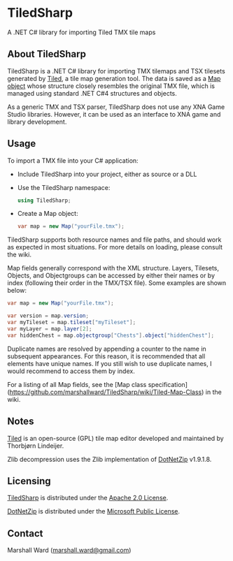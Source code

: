 TiledSharp
==========
A .NET C# library for importing Tiled TMX tile maps

About TiledSharp
----------------
TiledSharp is a .NET C# library for importing TMX tilemaps and TSX tilesets
generated by [Tiled][], a tile map generation tool. The data is saved as a [Map
object](https://github.com/marshallward/TiledSharp/wiki/Tiled-Map-Class) whose
structure closely resembles the original TMX file, which is managed using
standard .NET C#4 structures and objects.

As a generic TMX and TSX parser, TiledSharp does not use any XNA Game Studio
libraries. However, it can be used as an interface to XNA game and library
development.

Usage
-----
To import a TMX file into your C# application:

- Include TiledSharp into your project, either as source or a DLL

- Use the TiledSharp namespace:

    ```csharp
    using TiledSharp;
    ```

- Create a Map object:

    ```csharp
    var map = new Map("yourFile.tmx");
    ```

TiledSharp supports both resource names and file paths, and should work as
expected in most situations. For more details on loading, please consult the
wiki.

Map fields generally correspond with the XML structure. Layers, Tilesets,
Objects, and Objectgroups can be accessed by either their names or by index
(following their order in the TMX/TSX file). Some examples are shown below:

```csharp
var map = new Map("yourFile.tmx");

var version = map.version;
var myTileset = map.tileset["myTileset"];
var myLayer = map.layer[2];
var hiddenChest = map.objectgroup["Chests"].object["hiddenChest"];
```

Duplicate names are resolved by appending a counter to the name in subsequent
appearances.  For this reason, it is recommended that all elements have unique
names. If you still wish to use duplicate names, I would recommend to access
them by index.

For a listing of all Map fields, see the [Map class specification]
(https://github.com/marshallward/TiledSharp/wiki/Tiled-Map-Class) in the wiki.

Notes
-----
[Tiled][] is an open-source (GPL) tile map editor developed and maintained by
Thorbjørn Lindeijer.

Zlib decompression uses the Zlib implementation of [DotNetZip][] v1.9.1.8.

Licensing
---------
[TiledSharp][] is distributed under the [Apache 2.0 License][].

[DotNetZip][] is distributed under the [Microsoft Public License][Ms-PL].

Contact
-------
Marshall Ward (<marshall.ward@gmail.com>)

[TiledSharp]: https://github.com/marshallward/TiledSharp
[Tiled]: http://mapeditor.org
[DotNetZip]: http://dotnetzip.codeplex.com
[Apache 2.0 License]: http://www.apache.org/licenses/LICENSE-2.0.txt
[Ms-PL]: http://www.microsoft.com/en-us/openness/licenses.aspx#MPL
